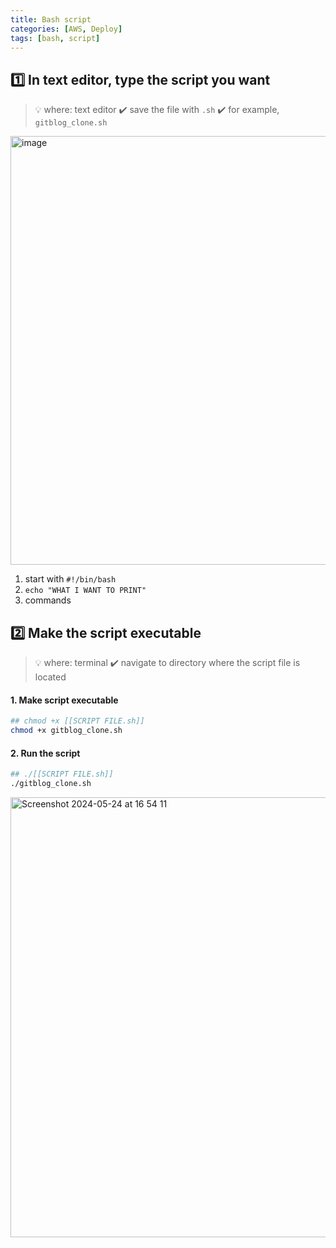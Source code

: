```yaml
---
title: Bash script
categories: [AWS, Deploy]
tags: [bash, script]
---
```


## 1️⃣ In text editor, type the script you want

> 💡 where: text editor
> ✔️ save the file with `.sh`
> ✔️ for example, `gitblog_clone.sh`

<img width="686" alt="image" src="https://github.com/soheeparklee/portfolioWebsite_dreamcoding/assets/97790983/2d30e3b4-c40c-4089-ab00-737df77cf45e">

1. start with `#!/bin/bash`
2. `echo "WHAT I WANT TO PRINT"`
3. commands

## 2️⃣ Make the script executable

> 💡 where: terminal
> ✔️ navigate to directory where the script file is located

#### 1. Make script executable

```bash
## chmod +x [[SCRIPT FILE.sh]]
chmod +x gitblog_clone.sh
```

#### 2. Run the script

```bash
## ./[[SCRIPT FILE.sh]]
./gitblog_clone.sh
```

<img width="704" alt="Screenshot 2024-05-24 at 16 54 11" src="https://github.com/soheeparklee/portfolioWebsite_dreamcoding/assets/97790983/2d40830a-a456-4648-96ea-ffaff6521f98">
